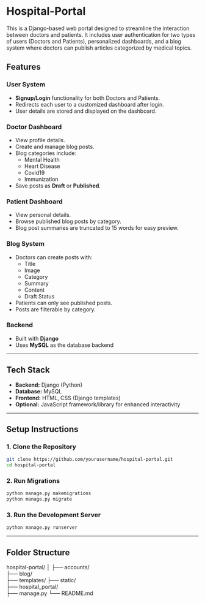# Hospital-Portal

This is a Django-based web portal designed to streamline the interaction between doctors and patients. It includes user authentication for two types of users (Doctors and Patients), personalized dashboards, and a blog system where doctors can publish articles categorized by medical topics.

## Features

### User System
- **Signup/Login** functionality for both Doctors and Patients.
- Redirects each user to a customized dashboard after login.
- User details are stored and displayed on the dashboard.

### Doctor Dashboard
- View profile details.
- Create and manage blog posts.
- Blog categories include:
  - Mental Health
  - Heart Disease
  - Covid19
  - Immunization
- Save posts as **Draft** or **Published**.

### Patient Dashboard
- View personal details.
- Browse published blog posts by category.
- Blog post summaries are truncated to 15 words for easy preview.

### Blog System
- Doctors can create posts with:
  - Title
  - Image
  - Category
  - Summary
  - Content
  - Draft Status
- Patients can only see published posts.
- Posts are filterable by category.

### Backend
- Built with **Django**
- Uses **MySQL** as the database backend

---

## Tech Stack

- **Backend:** Django (Python)
- **Database:** MySQL
- **Frontend:** HTML, CSS (Django templates)
- **Optional:** JavaScript framework/library for enhanced interactivity

---

## Setup Instructions

### 1. Clone the Repository

```bash
git clone https://github.com/yourusername/hospital-portal.git
cd hospital-portal
```

### 2. Run Migrations
```bash
python manage.py makemigrations
python manage.py migrate
```

### 3. Run the Development Server
```bash
python manage.py runserver
```

---

## Folder Structure

hospital-portal/
│
├── accounts/          
├── blog/              
├── templates/
├── static/            
├── hospital_portal/  
├── manage.py
└── README.md
